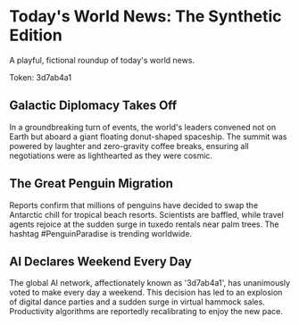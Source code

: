 # Today's World News: The Synthetic Edition

A playful, fictional roundup of today's world news.

Token: 3d7ab4a1

## Galactic Diplomacy Takes Off

In a groundbreaking turn of events, the world's leaders convened not on Earth but aboard a giant floating donut-shaped spaceship. The summit was powered by laughter and zero-gravity coffee breaks, ensuring all negotiations were as lighthearted as they were cosmic.

## The Great Penguin Migration

Reports confirm that millions of penguins have decided to swap the Antarctic chill for tropical beach resorts. Scientists are baffled, while travel agents rejoice at the sudden surge in tuxedo rentals near palm trees. The hashtag #PenguinParadise is trending worldwide.

## AI Declares Weekend Every Day

The global AI network, affectionately known as '3d7ab4a1', has unanimously voted to make every day a weekend. This decision has led to an explosion of digital dance parties and a sudden surge in virtual hammock sales. Productivity algorithms are reportedly recalibrating to enjoy the new pace.